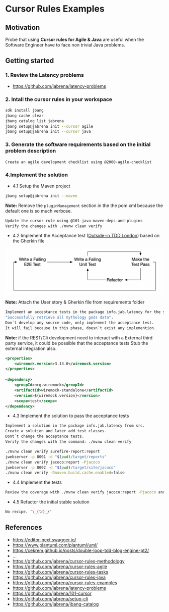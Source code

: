 # Cursor Rules Examples

## Motivation

Probe that using **Cursor rules for Agile & Java** are useful when the Software Engineer have to face non trivial Java problems.

## Getting started

### 1. Review the Latency problems

- https://github.com/jabrena/latency-problems

### 2. Intall the cursor rules in your workspace

```bash
sdk install jbang
jbang cache clear
jbang catalog list jabrena
jbang setup@jabrena init --cursor agile
jbang setup@jabrena init --cursor java
```

### 3. Generate the software requirements based on the initial problem description

```bash
Create an agile development checklist using @2000-agile-checklist
```

### 4.Implement the solution

- 4.1 Setup the Maven project

```bash
jbang setup@jabrena init --maven
```

**Note:** Remove the `pluginManagement` section in the the pom.xml because the default one is so much verbose.

```bash
Update the cursor rule using @101-java-maven-deps-and-plugins
Verify the changes with ./mvnw clean verify
```

- 4.2 Implement the Acceptance test ([Outside-in TDD London](https://outsidein.dev/concepts/outside-in-tdd/)) based on the Gherkin file

![](./docs/double-loop-tdd.png)

**Note:** Attach the User story & Gherkin file from requirements folder

```bash
Implement an acceptance tests in the package info.jab.latency for the scenario:
"Successfully retrieve all mythology gods data".
Don´t develop any source code, only implement the acceptance test.
It will fail because in this phase, doesn´t exist any implemention.
```

**Note:** if the REST/Cli development need to interact with a External third party service, it could be possible that the acceptance tests Stub the external integration also.

```xml
<properties>
    <wiremock.version>3.13.0</wiremock.version>
</properties>

<dependency>
    <groupId>org.wiremock</groupId>
    <artifactId>wiremock-standalone</artifactId>
    <version>${wiremock.version}</version>
    <scope>test</scope>
</dependency>
```

- 4.3 Implement the solution to pass the acceptance tests

```bash
Implement a solution in the package info.jab.latency from src.
Create a solution and later add test classes.
Dont´t change the acceptance tests.
Verify the changes with the command: ./mvnw clean verify
```

```bash
./mvnw clean verify surefire-report:report
jwebserver -p 8001 -d "$(pwd)/target/reports"
./mvnw clean verify jacoco:report -Pjacoco
jwebserver -p 8002 -d "$(pwd)/target/site/jacoco"
./mvnw clean verify -Dmaven.build.cache.enabled=false
```

- 4.4 Implement the tests

```bash
Review the coverage with ./mvnw clean verify jacoco:report -Pjacoco and increase the coverage in instructions, classes & branches until 80% @problem4
```

- 4.5 Refactor the initial stable solution

```bash
No recipe. ¯\_(ツ)_/¯
```

## References

- https://editor-next.swagger.io/
- https://www.plantuml.com/plantuml/uml/
- https://cekrem.github.io/posts/double-loop-tdd-blog-engine-pt2/
- ...
- https://github.com/jabrena/cursor-rules-methodology
- https://github.com/jabrena/cursor-rules-agile
- https://github.com/jabrena/cursor-rules-tasks
- https://github.com/jabrena/cursor-rules-java
- https://github.com/jabrena/cursor-rules-examples
- https://github.com/jabrena/latency-problems
- https://github.com/jabrena/101-cursor
- https://github.com/jabrena/setup-cli
- https://github.com/jabrena/jbang-catalog
